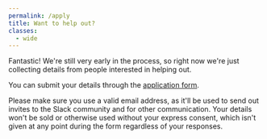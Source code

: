 ```yaml
---
permalink: /apply
title: Want to help out?
classes:
  - wide
---
```


Fantastic! We're still very early in the process, so right now we're just collecting details from people interested in
helping out.

You can submit your details through the [application form](https://enough-eyeballs.typeform.com/to/dpY4PG).

Please make sure you use a valid email address, as it'll be used to send out invites to the Slack community and for
other communication. Your details won't be sold or otherwise used without your express consent, which isn't given at any
point during the form regardless of your responses.
